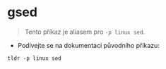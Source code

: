 # gsed

> Tento příkaz je aliasem pro `-p linux sed`.

- Podívejte se na dokumentaci původního příkazu:

`tldr -p linux sed`
